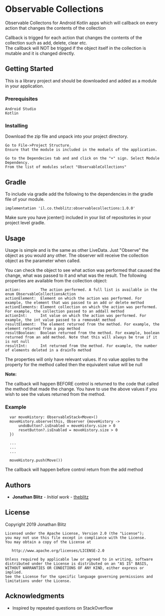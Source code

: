 # Observable Collections
Observable Collectons for Android Kotlin apps which will callback on every action that changes the contents of the collection 

Callback is trigged for each action that changes the contents of the collection such as add, delete, clear etc.  
The callback will NOT be trigged if the object itself in the collection is mutable and it is changed directly. 

## Getting Started

This is a library project and should be downloaded and added as a module in your application.

### Prerequisites
```
Android Studio
Kotlin
```

### Installing

Download the zip file and unpack into your project directory.
```
Go to File->Project Structure.
Ensure that the module is included in the moduels of the application.

Go to the Dependecies tab and and click on the "+" sign. Select Module Dependency.
From the list of modules select "ObservableCollections"
```
## Gradle
To include via gradle add the following to the dependencies in the gradle file of your module.

    implementation 'il.co.theblitz:observablecollections:1.0.0'

Make sure you have jcenter() included in your list of repositories in your project level gradle.

## Usage

Usage is simple and is the same as other LiveData.
Just "Observe" the object as you would any other.
The observer will receive the collection object as the parameter when called.


You can check the object to see what action was performed that caused the change, what was passed to it and what was the result.
The following properties are available from the collection object:
```
action:         The action performed. A full list is available in the enum ObservableCollectionsAction
actionElement:  Element on which the action was performed. For example, the element that was passed to an add or delete method
actionElements: Element collection on which the action was performed. For example, the collection passed to an addall method
actionInt:      Int value on which the action was performed. For example, the int value passed to a removeAt method
resultElement:  The element returned from the method. For example, the element returned from a pop method
resultBoolean:  Boolean returned from the method. For example, boolean returned from an add method. Note that this will always be true if it is not null
resultInt:      Int returned from the method. For example, the number of elements deleted in a drainTo method
```
The properties will only have relevant values. If no value applies to the property for the method called then the equivalent value will be null


**Note:**

The callback will happen BEFORE control is returned to the code that called the method that made the change. You have to use the above values if you wish to see the values returned from the method.


### Example

```
  var moveHistory: ObservableStack<Move>()
  moveHistory.observe(this, Observer {moveHistory ->
      undoButton?.isEnabled = moveHistory.size > 0
      resetButton?.isEnabled = moveHistory.size > 0
  })
  
  ...
  ...
  ...
  
  moveHistory.push(Move())
```
The callback will happen before control return from the add method


## Authors

* **Jonathan Blitz** - *Initial work* - [theblitz](https://github.com/theblitz)


## License
Copyright 2019 Jonathan Blitz
```
Licensed under the Apache License, Version 2.0 (the "License");
you may not use this file except in compliance with the License.
You may obtain a copy of the License at

   http://www.apache.org/licenses/LICENSE-2.0

Unless required by applicable law or agreed to in writing, software
distributed under the License is distributed on an "AS IS" BASIS,
WITHOUT WARRANTIES OR CONDITIONS OF ANY KIND, either express or implied.
See the License for the specific language governing permissions and
limitations under the License.
```

## Acknowledgments

* Inspired by repeated questions on StackOverflow

